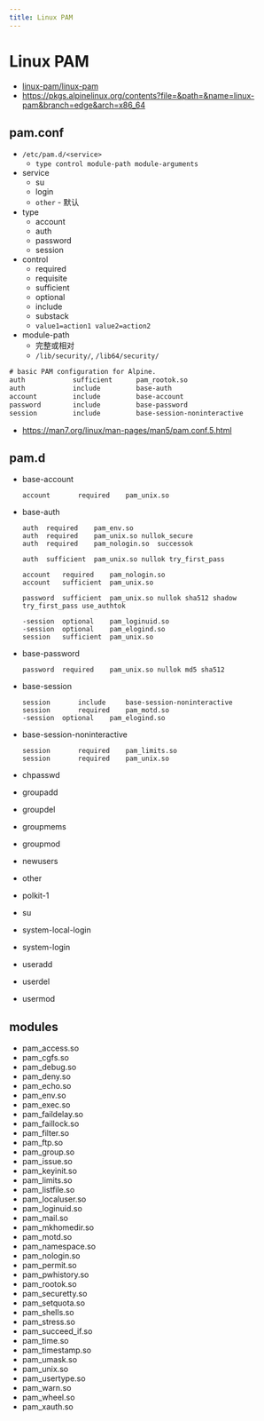 ```yaml
---
title: Linux PAM
---
```


# Linux PAM

- [linux-pam/linux-pam](https://github.com/linux-pam/linux-pam)
- https://pkgs.alpinelinux.org/contents?file=&path=&name=linux-pam&branch=edge&arch=x86_64

## pam.conf

- `/etc/pam.d/<service>`
  - `type control module-path module-arguments`
- service
  - su
  - login
  - `other` - 默认
- type
  - account
  - auth
  - password
  - session
- control
  - required
  - requisite
  - sufficient
  - optional
  - include
  - substack
  - `value1=action1 value2=action2`
- module-path
  - 完整或相对
  - `/lib/security/`, `/lib64/security/`

```txt title="/etc/pam.d/su"
# basic PAM configuration for Alpine.
auth            sufficient      pam_rootok.so
auth            include         base-auth
account         include         base-account
password        include         base-password
session         include         base-session-noninteractive
```

- https://man7.org/linux/man-pages/man5/pam.conf.5.html

## pam.d

- base-account
  ```
  account		required	pam_unix.so
  ```
- base-auth

  ```
  auth	required	pam_env.so
  auth	required	pam_unix.so	nullok_secure
  auth	required	pam_nologin.so	successok

  auth	sufficient	pam_unix.so	nullok try_first_pass

  account	required	pam_nologin.so
  account	sufficient	pam_unix.so

  password	sufficient	pam_unix.so	nullok sha512 shadow try_first_pass use_authtok

  -session	optional	pam_loginuid.so
  -session	optional	pam_elogind.so
  session	sufficient	pam_unix.so
  ```

- base-password
  ```
  password	required	pam_unix.so	nullok md5 sha512
  ```
- base-session
  ```
  session		include		base-session-noninteractive
  session		required	pam_motd.so
  -session	optional	pam_elogind.so
  ```
- base-session-noninteractive
  ```
  session		required	pam_limits.so
  session		required	pam_unix.so
  ```
- chpasswd
- groupadd
- groupdel
- groupmems
- groupmod
- newusers
- other
- polkit-1
- su
- system-local-login
- system-login
- useradd
- userdel
- usermod

## modules

- pam_access.so
- pam_cgfs.so
- pam_debug.so
- pam_deny.so
- pam_echo.so
- pam_env.so
- pam_exec.so
- pam_faildelay.so
- pam_faillock.so
- pam_filter.so
- pam_ftp.so
- pam_group.so
- pam_issue.so
- pam_keyinit.so
- pam_limits.so
- pam_listfile.so
- pam_localuser.so
- pam_loginuid.so
- pam_mail.so
- pam_mkhomedir.so
- pam_motd.so
- pam_namespace.so
- pam_nologin.so
- pam_permit.so
- pam_pwhistory.so
- pam_rootok.so
- pam_securetty.so
- pam_setquota.so
- pam_shells.so
- pam_stress.so
- pam_succeed_if.so
- pam_time.so
- pam_timestamp.so
- pam_umask.so
- pam_unix.so
- pam_usertype.so
- pam_warn.so
- pam_wheel.so
- pam_xauth.so
